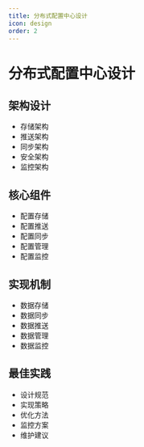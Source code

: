```yaml
---
title: 分布式配置中心设计
icon: design
order: 2
---
```


# 分布式配置中心设计

## 架构设计
- 存储架构
- 推送架构
- 同步架构
- 安全架构
- 监控架构

## 核心组件
- 配置存储
- 配置推送
- 配置同步
- 配置管理
- 配置监控

## 实现机制
- 数据存储
- 数据同步
- 数据推送
- 数据管理
- 数据监控

## 最佳实践
- 设计规范
- 实现策略
- 优化方法
- 监控方案
- 维护建议
